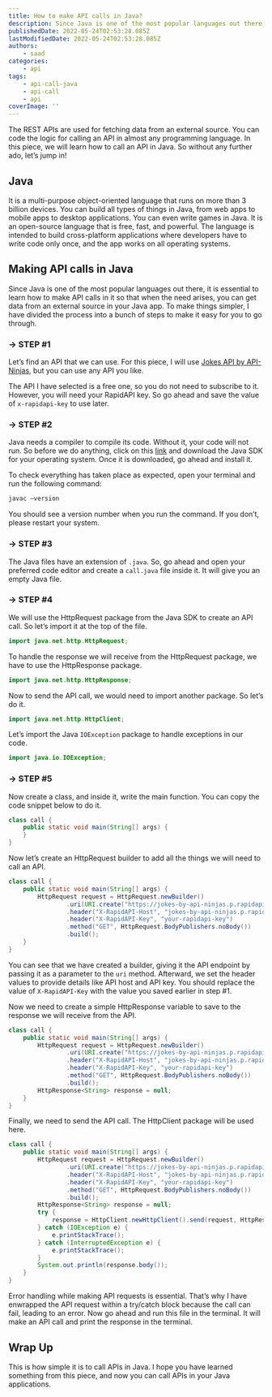 ```yaml
---
title: How to make API calls in Java?
description: Since Java is one of the most popular languages out there, it is essential to learn how to make API calls in it so that when the need arises, you can get data from an external source in your Java app. In this piece, we will learn how to make API calls in Java.
publishedDate: 2022-05-24T02:53:28.085Z
lastModifiedDate: 2022-05-24T02:53:28.085Z
authors:
    - saad
categories:
    - api
tags:
    - api-call-java
    - api-call
    - api
coverImage: ''
---
```


<Lead>

The REST APIs are used for fetching data from an external source. You can code the logic for calling an API in almost any programming language. In this piece, we will learn how to call an API in Java. So without any further ado, let’s jump in!

</Lead>

## Java

It is a multi-purpose object-oriented language that runs on more than 3 billion devices. You can build all types of things in Java, from web apps to mobile apps to desktop applications. You can even write games in Java. It is an open-source language that is free, fast, and powerful. The language is intended to build cross-platform applications where developers have to write code only once, and the app works on all operating systems.

## Making API calls in Java

Since Java is one of the most popular languages out there, it is essential to learn how to make API calls in it so that when the need arises, you can get data from an external source in your Java app. To make things simpler, I have divided the process into a bunch of steps to make it easy for you to go through.

### → STEP #1

Let’s find an API that we can use. For this piece, I will use [Jokes API by API-Ninjas](https://RapidAPI.com/apininjas/api/jokes-by-api-ninjas?utm_source=RapidAPI.com%2Fguides&utm_medium=DevRel&utm_campaign=DevRel), but you can use any API you like.

The API I have selected is a free one, so you do not need to subscribe to it. However, you will need your RapidAPI key. So go ahead and save the value of `x-rapidapi-key` to use later.

### → STEP #2

Java needs a compiler to compile its code. Without it, your code will not run. So before we do anything, click on this [link](https://www.oracle.com/java/technologies/downloads/) and download the Java SDK for your operating system. Once it is downloaded, go ahead and install it.

To check everything has taken place as expected, open your terminal and run the following command:

```sh
javac –version
```

You should see a version number when you run the command. If you don’t, please restart your system.

### → STEP #3

The Java files have an extension of `.java`. So, go ahead and open your preferred code editor and create a `call.java` file inside it. It will give you an empty Java file.

### → STEP #4

We will use the HttpRequest package from the Java SDK to create an API call. So let’s import it at the top of the file.

```java
import java.net.http.HttpRequest;
```

To handle the response we will receive from the HttpRequest package, we have to use the HttpResponse package.

```java
import java.net.http.HttpResponse;
```

Now to send the API call, we would need to import another package. So let’s do it.

```java
import java.net.http.HttpClient;
```

Let’s import the Java `IOException` package to handle exceptions in our code.

```java
import java.io.IOException;
```

### → STEP #5

Now create a class, and inside it, write the main function. You can copy the code snippet below to do it.

```java
class call {
	public static void main(String[] args) {
	}
}
```

Now let’s create an HttpRequest builder to add all the things we will need to call an API.

```java
class call {
	public static void main(String[] args) {
		HttpRequest request = HttpRequest.newBuilder()
				.uri(URI.create("https://jokes-by-api-ninjas.p.rapidapi.com/v1/jokes"))
				.header("X-RapidAPI-Host", "jokes-by-api-ninjas.p.rapidapi.com")
				.header("X-RapidAPI-Key", "your-rapidapi-key")
				.method("GET", HttpRequest.BodyPublishers.noBody())
				.build();
	}
}
```

You can see that we have created a builder, giving it the API endpoint by passing it as a parameter to the `uri` method. Afterward, we set the header values to provide details like API host and API key. You should replace the value of `X-RapidAPI-Key` with the value you saved earlier in step #1.

Now we need to create a simple HttpResponse variable to save to the response we will receive from the API.

```java
class call {
	public static void main(String[] args) {
		HttpRequest request = HttpRequest.newBuilder()
				.uri(URI.create("https://jokes-by-api-ninjas.p.rapidapi.com/v1/jokes"))
				.header("X-RapidAPI-Host", "jokes-by-api-ninjas.p.rapidapi.com")
				.header("X-RapidAPI-Key", "your-rapidapi-key")
				.method("GET", HttpRequest.BodyPublishers.noBody())
				.build();
		HttpResponse<String> response = null;
	}
}
```

Finally, we need to send the API call. The HttpClient package will be used here.

```java
class call {
	public static void main(String[] args) {
		HttpRequest request = HttpRequest.newBuilder()
				.uri(URI.create("https://jokes-by-api-ninjas.p.rapidapi.com/v1/jokes"))
				.header("X-RapidAPI-Host", "jokes-by-api-ninjas.p.rapidapi.com")
				.header("X-RapidAPI-Key", "your-rapidapi-key")
				.method("GET", HttpRequest.BodyPublishers.noBody())
				.build();
		HttpResponse<String> response = null;
		try {
			response = HttpClient.newHttpClient().send(request, HttpResponse.BodyHandlers.ofString());
		} catch (IOException e) {
			e.printStackTrace();
		} catch (InterruptedException e) {
			e.printStackTrace();
		}
		System.out.println(response.body());
	}
}
```

Error handling while making API requests is essential. That’s why I have enwrapped the API request within a try/catch block because the call can fail, leading to an error. Now go ahead and run this file in the terminal. It will make an API call and print the response in the terminal.

## Wrap Up

This is how simple it is to call APIs in Java. I hope you have learned something from this piece, and now you can call APIs in your Java applications.
